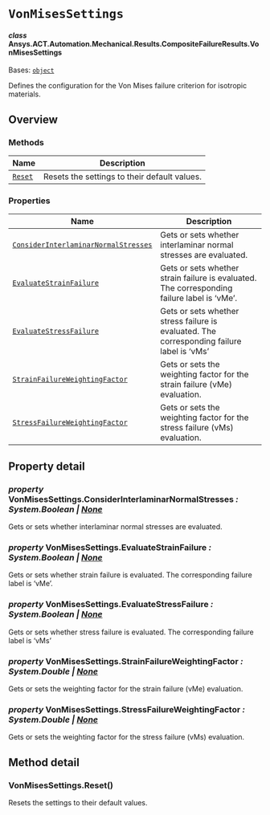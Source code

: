 # `VonMisesSettings`

<a id="ansys.mechanical.stubs.v242.Ansys.ACT.Automation.Mechanical.Results.CompositeFailureResults.VonMisesSettings"></a>

#### *class* Ansys.ACT.Automation.Mechanical.Results.CompositeFailureResults.VonMisesSettings

Bases: [`object`](https://docs.python.org/3/library/functions.html#object)

Defines the configuration for the Von Mises failure criterion for isotropic materials.

<!-- !! processed by numpydoc !! -->

<a id="overview"></a>

## Overview

### Methods

| Name | Description |
|--------------------------------------|------------------------------------------------|
| [`Reset`](#VonMisesSettings.Reset)   | Resets the settings to their default values.   |

### Properties

| Name | Description |
|------------------------------------------------------------------------------------------------|---------------------------------------------------------------------------------------------|
| [`ConsiderInterlaminarNormalStresses`](#VonMisesSettings.ConsiderInterlaminarNormalStresses)   | Gets or sets whether interlaminar normal stresses are evaluated.                            |
| [`EvaluateStrainFailure`](#VonMisesSettings.EvaluateStrainFailure)                             | Gets or sets whether strain failure is evaluated. The corresponding failure label is ‘vMe’. |
| [`EvaluateStressFailure`](#VonMisesSettings.EvaluateStressFailure)                             | Gets or sets whether stress failure is evaluated. The corresponding failure label is ‘vMs’  |
| [`StrainFailureWeightingFactor`](#VonMisesSettings.StrainFailureWeightingFactor)               | Gets or sets the weighting factor for the strain failure (vMe) evaluation.                  |
| [`StressFailureWeightingFactor`](#VonMisesSettings.StressFailureWeightingFactor)               | Gets or sets the weighting factor for the stress failure (vMs) evaluation.                  |

<a id="property-detail"></a>

## Property detail

<a id="VonMisesSettings.ConsiderInterlaminarNormalStresses"></a>

### *property* VonMisesSettings.ConsiderInterlaminarNormalStresses *: System.Boolean | [None](https://docs.python.org/3/library/constants.html#None)*

Gets or sets whether interlaminar normal stresses are evaluated.

<!-- !! processed by numpydoc !! -->

<a id="VonMisesSettings.EvaluateStrainFailure"></a>

### *property* VonMisesSettings.EvaluateStrainFailure *: System.Boolean | [None](https://docs.python.org/3/library/constants.html#None)*

Gets or sets whether strain failure is evaluated. The corresponding failure label is ‘vMe’.

<!-- !! processed by numpydoc !! -->

<a id="VonMisesSettings.EvaluateStressFailure"></a>

### *property* VonMisesSettings.EvaluateStressFailure *: System.Boolean | [None](https://docs.python.org/3/library/constants.html#None)*

Gets or sets whether stress failure is evaluated. The corresponding failure label is ‘vMs’

<!-- !! processed by numpydoc !! -->

<a id="VonMisesSettings.StrainFailureWeightingFactor"></a>

### *property* VonMisesSettings.StrainFailureWeightingFactor *: System.Double | [None](https://docs.python.org/3/library/constants.html#None)*

Gets or sets the weighting factor for the strain failure (vMe) evaluation.

<!-- !! processed by numpydoc !! -->

<a id="VonMisesSettings.StressFailureWeightingFactor"></a>

### *property* VonMisesSettings.StressFailureWeightingFactor *: System.Double | [None](https://docs.python.org/3/library/constants.html#None)*

Gets or sets the weighting factor for the stress failure (vMs) evaluation.

<!-- !! processed by numpydoc !! -->

<a id="method-detail"></a>

## Method detail

<a id="VonMisesSettings.Reset"></a>

### VonMisesSettings.Reset()

Resets the settings to their default values.

<!-- !! processed by numpydoc !! -->

